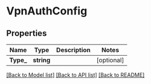 # VpnAuthConfig

## Properties
Name | Type | Description | Notes
------------ | ------------- | ------------- | -------------
**Type_** | **string** |  | [optional] 

[[Back to Model list]](../README.md#documentation-for-models) [[Back to API list]](../README.md#documentation-for-api-endpoints) [[Back to README]](../README.md)


